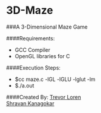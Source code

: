 # 3D-Maze


###A 3-Dimensional Maze Game

####Requirements:
* GCC Compiler
* OpenGL libraries for C

####Execution Steps:
* $cc maze.c -lGL -lGLU -lglut -lm
* $./a.out

####Created By:
[Trevor Loren](https://github.com/tloren)  
[Shravan Kanagokar](https://github.com/shrvn-k)

